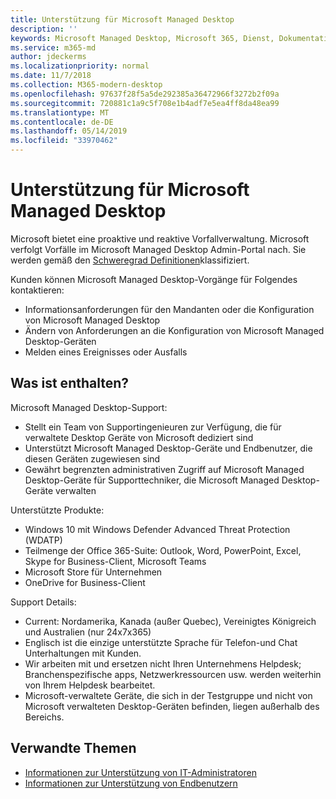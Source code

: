 ```yaml
---
title: Unterstützung für Microsoft Managed Desktop
description: ''
keywords: Microsoft Managed Desktop, Microsoft 365, Dienst, Dokumentation
ms.service: m365-md
author: jdeckerms
ms.localizationpriority: normal
ms.date: 11/7/2018
ms.collection: M365-modern-desktop
ms.openlocfilehash: 97637f28f5a5de292385a36472966f3272b2f09a
ms.sourcegitcommit: 720881c1a9c5f708e1b4adf7e5ea4ff8da48ea99
ms.translationtype: MT
ms.contentlocale: de-DE
ms.lasthandoff: 05/14/2019
ms.locfileid: "33970462"
---
```

# <a name="support-for-microsoft-managed-desktop"></a>Unterstützung für Microsoft Managed Desktop

Microsoft bietet eine proaktive und reaktive Vorfallverwaltung. Microsoft verfolgt Vorfälle im Microsoft Managed Desktop Admin-Portal nach. Sie werden gemäß den [Schweregrad Definitionen](../working-with-managed-desktop/admin-support.md#sev)klassifiziert.

Kunden können Microsoft Managed Desktop-Vorgänge für Folgendes kontaktieren:
- Informationsanforderungen für den Mandanten oder die Konfiguration von Microsoft Managed Desktop
- Ändern von Anforderungen an die Konfiguration von Microsoft Managed Desktop-Geräten
- Melden eines Ereignisses oder Ausfalls

## <a name="whats-included"></a>Was ist enthalten?

Microsoft Managed Desktop-Support:

- Stellt ein Team von Supportingenieuren zur Verfügung, die für verwaltete Desktop Geräte von Microsoft dediziert sind
- Unterstützt Microsoft Managed Desktop-Geräte und Endbenutzer, die diesen Geräten zugewiesen sind
- Gewährt begrenzten administrativen Zugriff auf Microsoft Managed Desktop-Geräte für Supporttechniker, die Microsoft Managed Desktop-Geräte verwalten 

Unterstützte Produkte:

- Windows 10 mit Windows Defender Advanced Threat Protection (WDATP) 
- Teilmenge der Office 365-Suite: Outlook, Word, PowerPoint, Excel, Skype for Business-Client, Microsoft Teams 
- Microsoft Store für Unternehmen 
- OneDrive for Business-Client 

Support Details:

- Current: Nordamerika, Kanada (außer Quebec), Vereinigtes Königreich und Australien (nur 24x7x365) 
- Englisch ist die einzige unterstützte Sprache für Telefon-und Chat Unterhaltungen mit Kunden. 
- Wir arbeiten mit und ersetzen nicht Ihren Unternehmens Helpdesk; Branchenspezifische apps, Netzwerkressourcen usw. werden weiterhin von Ihrem Helpdesk bearbeitet. 
- Microsoft-verwaltete Geräte, die sich in der Testgruppe und nicht von Microsoft verwalteten Desktop-Geräten befinden, liegen außerhalb des Bereichs. 


## <a name="related-topics"></a>Verwandte Themen

- [Informationen zur Unterstützung von IT-Administratoren](../working-with-managed-desktop/admin-support.md)
- [Informationen zur Unterstützung von Endbenutzern](../working-with-managed-desktop/end-user-support.md)
